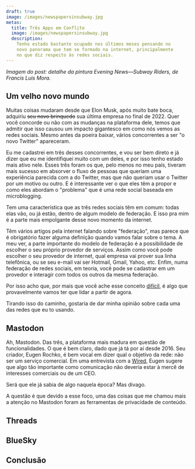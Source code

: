 ```yaml
---
draft: true
image: /images/newspapersinsubway.jpg
metas:
  title: Três Apps em Conflito
  image: /images/newspapersinsubway.jpg
  description:
    Tenho estado bastante ocupado nos últimos meses pensando no
    novo panorama que tem se formado na internet, principalmente
    no que diz respeito às redes sociais.
---
```


_Imagem do post: detalhe da pintura Evening News—Subway Riders, de Francis Luis
Mora._

Um velho novo mundo
---
Muitas coisas mudaram desde que Elon Musk, após muito bate boca, adquiriu ~~seu
novo brinquedo~~ sua última empresa no final de 2022. Quer você concorde ou não
com as mudanças na plataforma dele, temos que admitir que isso causou um impacto
gigantesco em como nós vemos as redes sociais. Mesmo antes da poeira baixar,
vários concorrentes a ser "o novo Twitter" apareceram.

Eu me cadastrei em três desses concorrentes, e vou ser bem direto e já dizer que
eu me identifiquei muito com um deles, e por isso tenho estado mais ativo nele.
Esses três foram os que, pelo menos no meu país, tiveram mais sucesso em
absorver o fluxo de pessoas que queriam uma experiência parecida com a do
Twitter, mas que não queriam usar o Twitter por um motivo ou outro. E é
interessante ver o que eles têm a propor e como eles abordam o "problema" que é
uma rede social baseada em microblogging.

Tem uma característica que as três redes sociais têm em comum: todas elas vão,
ou já estão, dentro de algum modelo de federação. E isso pra mim é a parte mais
empolgante desse novo momento da internet.

Têm vários artigos pela internet falando sobre "federação", mas parece que é
obrigatório fazer alguma definição quando vamos falar sobre o tema. A meu ver, a
parte importante do modelo de federação é a possibilidade de escolher o seu
próprio provedor de serviços. Assim como você pode escolher o seu provedor de
internet, qual empresa vai prover sua linha telefônica, ou se seu e-mail vai ser
Hotmail, Gmail, Yahoo, etc. Enfim, numa federação de redes sociais, em teoria,
você pode se cadastrar em um provedor e interagir com todos os outros da mesma
federação.

Por isso acho que, por mais que você ache esse conceito [difícil][cnet01], é algo que
provavelmente vamos ter que lidar a partir de agora.

Tirando isso do caminho, gostaria de dar minha opinião sobre cada uma das redes
que eu to usando.

Mastodon
---
Ah, Mastodon. Das três, a plataforma mais madura em questão de funcionalidades.
O que é bem claro, dado que já tá por aí desde 2016. Seu criador, Eugen Rochko,
é
bem vocal em dizer qual o objetivo da rede: não ser um serviço comercial. Em uma
entrevista com a [Wired][wired01], Eugen sugere que algo tão importante como
comunicação não deveria estar à mercê de interesses comerciais ou de um CEO.

Será que ele já sabia de algo naquela época? Mas divago.

A questão é que devido a esse foco, uma das coisas que me chamou mais a atenção
no Mastodon foram as ferramentas de privacidade de conteúdo.
<!-- TODO Falar sobre as ferramentas -->

Threads
---
<!-- TODO Falar sobre Meta -->
<!-- TODO Falar sobre a federação ActivityPub -->
<!-- TODO Falar da importância de ter uma instância comercial -->

BlueSky
---
<!-- TODO Falar sobre Jack Dorsey -->
<!-- TODO Falar sobre AT Protocol -->
<!-- TODO Falar sobre os algoritmos como Plugin -->

Conclusão
---

[cnet01]: https://www.wired.com/story/the-man-behind-mastodon-eugen-rochko-built-it-for-this-moment/
[wired01]: https://www.wired.com/story/the-man-behind-mastodon-eugen-rochko-built-it-for-this-moment/
